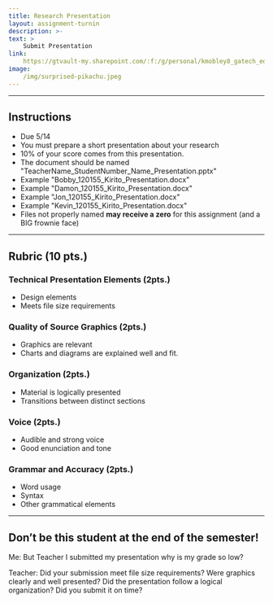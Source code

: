 ```yaml
---
title: Research Presentation
layout: assignment-turnin
description: >-
text: >
    Submit Presentation
link: 
    https://gtvault-my.sharepoint.com/:f:/g/personal/kmobley8_gatech_edu/Er79mQZvuodJpzXRfWCY1KgBo9o_8OMafJpqqGQunLXdGQ
image: 
    /img/surprised-pikachu.jpeg
---
```

---
## Instructions
- Due 5/14
- You must prepare a short presentation about your research
- 10% of your score comes from this presentation.
- The document should be named "TeacherName_StudentNumber_Name_Presentation.pptx"
- Example "Bobby_120155_Kirito_Presentation.docx"
- Example "Damon_120155_Kirito_Presentation.docx"
- Example "Jon_120155_Kirito_Presentation.docx"
- Example "Kevin_120155_Kirito_Presentation.docx"
- Files not properly named **may receive a zero** for this assignment (and a BIG frownie face)

---
## Rubric (10 pts.)
### Technical Presentation Elements (2pts.)
- Design elements
- Meets file size requirements
### Quality of Source Graphics (2pts.)
- Graphics are relevant
- Charts and diagrams are explained well and fit.
### Organization (2pts.)
- Material is logically presented 
- Transitions between distinct sections
### Voice (2pts.)
- Audible and strong voice
- Good enunciation and tone
### Grammar and Accuracy (2pts.)
- Word usage
- Syntax
- Other grammatical elements
---

## Don’t be this student at the end of the semester!

Me: But Teacher I submitted my presentation why is my grade so low?

Teacher: Did your submission meet file size requirements? Were graphics clearly and well presented? Did the presentation follow a logical organization? Did you submit it on time?

